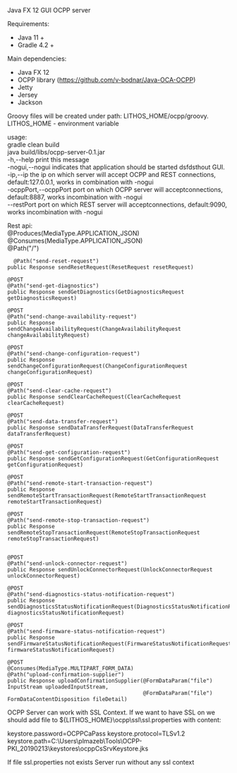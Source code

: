 Java FX 12 GUI OCPP server

Requirements:
* Java 11 +
* Gradle 4.2 +

Main dependencies:
* Java FX 12
* OCPP library (https://github.com/v-bodnar/Java-OCA-OCPP)
* Jetty
* Jersey
* Jackson

Groovy files will be created under path: LITHOS_HOME/ocpp/groovy.   
LITHOS_HOME - environment variable  

usage:   
gradle clean build  
java build/libs/ocpp-server-0.1.jar <args>  
 -h,--help  print this message  
 -nogui,--nogui  indicates that application should be started dsfdsthout GUI.  
 -ip,--ip <arg>  the ip on which server will accept OCPP and REST connections, default:127.0.0.1, works in combination with -nogui  
 -ocppPort,--ocppPort <arg>  port on which OCPP server will acceptconnections, default:8887, works incombination with -nogui  
 --restPort <arg>  port on which REST server will acceptconnections, default:9090, works incombination with -nogui  
  
Rest api:  
	@Produces(MediaType.APPLICATION_JSON)  
	@Consumes(MediaType.APPLICATION_JSON)  
	@Path("/")  
	
	  @Path("send-reset-request")  
    public Response sendResetRequest(ResetRequest resetRequest)  
  
    @POST  
    @Path("send-get-diagnostics")  
    public Response sendGetDiagnostics(GetDiagnosticsRequest getDiagnosticsRequest)  
  
    @POST  
    @Path("send-change-availability-request")  
    public Response sendChangeAvailabilityRequest(ChangeAvailabilityRequest changeAvailabilityRequest)   
  
    @POST  
    @Path("send-change-configuration-request")  
    public Response sendChangeConfigurationRequest(ChangeConfigurationRequest changeConfigurationRequest)   
  
    @POST  
    @Path("send-clear-cache-request")
    public Response sendClearCacheRequest(ClearCacheRequest clearCacheRequest) 

    @POST
    @Path("send-data-transfer-request")
    public Response sendDataTransferRequest(DataTransferRequest dataTransferRequest)

    @POST
    @Path("send-get-configuration-request")
    public Response sendGetConfigurationRequest(GetConfigurationRequest getConfigurationRequest)

    @POST
    @Path("send-remote-start-transaction-request")
    public Response sendRemoteStartTransactionRequest(RemoteStartTransactionRequest remoteStartTransactionRequest)

    @POST
    @Path("send-remote-stop-transaction-request")
    public Response sendRemoteStopTransactionRequest(RemoteStopTransactionRequest remoteStopTransactionRequest) 


    @POST
    @Path("send-unlock-connector-request")
    public Response sendUnlockConnectorRequest(UnlockConnectorRequest unlockConnectorRequest)

    @POST
    @Path("send-diagnostics-status-notification-request")
    public Response sendDiagnosticsStatusNotificationRequest(DiagnosticsStatusNotificationRequest diagnosticsStatusNotificationRequest)

    @POST
    @Path("send-firmware-status-notification-request")
    public Response sendFirmwareStatusNotificationRequest(FirmwareStatusNotificationRequest firmwareStatusNotificationRequest)

    @POST
    @Consumes(MediaType.MULTIPART_FORM_DATA)
    @Path("upload-confirmation-supplier")
    public Response uploadConfirmationSupplier(@FormDataParam("file") InputStream uploadedInputStream,
                                               @FormDataParam("file") FormDataContentDisposition fileDetail)




OCPP Server can work with SSL Context.
If we want to have SSL on we should add file to ${LITHOS_HOME}\ocpp\ssl\ssl.properties with content:

keystore.password=OCPPCaPass
keystore.protocol=TLSv1.2
keystore.path=C:\\Users\\plmazeb\\Tools\\OCPP-PKI_20190213\\keystores\\ocppCsSrvKeystore.jks

If file ssl.properties not exists Server run without any ssl context
